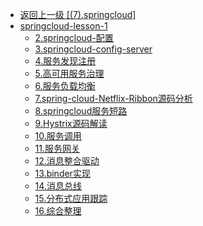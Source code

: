 - [返回上一级 [(7).springcloud]](JavaNotes/(7).springcloud/)
- [springcloud-lesson-1](JavaNotes/(7).springcloud/springcloud-lesson-1/)
  - [2.springcloud-配置](JavaNotes/(7).springcloud/springcloud-lesson-1/2.springcloud-配置.md)
  - [3.springcloud-config-server](JavaNotes/(7).springcloud/springcloud-lesson-1/3.springcloud-config-server.md)
  - [4.服务发现注册](JavaNotes/(7).springcloud/springcloud-lesson-1/4.服务发现注册.md)
  - [5.高可用服务治理](JavaNotes/(7).springcloud/springcloud-lesson-1/5.高可用服务治理.md)
  - [6.服务负载均衡](JavaNotes/(7).springcloud/springcloud-lesson-1/6.服务负载均衡.md)
  - [7.spring-cloud-Netflix-Ribbon源码分析](JavaNotes/(7).springcloud/springcloud-lesson-1/7.spring-cloud-Netflix-Ribbon源码分析.md)
  - [8.springcloud服务短路](JavaNotes/(7).springcloud/springcloud-lesson-1/8.springcloud服务短路.md)
  - [9.Hystrix源码解读](JavaNotes/(7).springcloud/springcloud-lesson-1/9.Hystrix源码解读.md)
  - [10.服务调用](JavaNotes/(7).springcloud/springcloud-lesson-1/10.服务调用.md)
  - [11.服务网关](JavaNotes/(7).springcloud/springcloud-lesson-1/11.服务网关.md)
  - [12.消息整合驱动](JavaNotes/(7).springcloud/springcloud-lesson-1/12.消息整合驱动.md)
  - [13.binder实现](JavaNotes/(7).springcloud/springcloud-lesson-1/13.binder实现.md)
  - [14.消息总线](JavaNotes/(7).springcloud/springcloud-lesson-1/14.消息总线.md)
  - [15.分布式应用跟踪](JavaNotes/(7).springcloud/springcloud-lesson-1/15.分布式应用跟踪.md)
  - [16.综合整理](JavaNotes/(7).springcloud/springcloud-lesson-1/16.综合整理.md)
